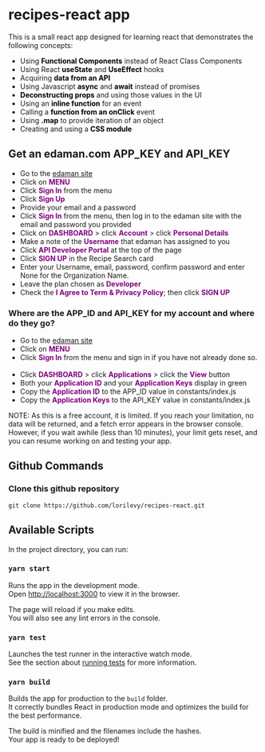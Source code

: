 <style>
b { color: purple;} 
.one b { color: black; }
</style>

# recipes-react app

This is a small react app designed for learning react that demonstrates the following concepts:

<div class="one"> 
    <ul class="one">
        <li>Using <b>Functional Components</b> instead of React Class Components</li>
        <li>Using React <b>useState</b> and <b>UseEffect</b> hooks</li>   
        <li>Acquiring <b>data from an API</b> </li>
        <li>Using Javascript <b>async</b> and <b>await</b> instead of promises</li>
        <li><b>Deconstructing props</b> and using those values in the UI</li>
        <li>Using an <b>inline function</b> for an event</li>
        <li>Calling a <b>function from an onClick</b> event</li>
        <li>Using <b>.map</b> to provide iteration of an object</li>
        <li>Creating and using a <b>CSS module</b></li>
    </ul>
</div>

## Get an edaman.com APP_KEY and API_KEY

- Go to the [edaman site](https://www.edamam.com)
- Click on <b>MENU</b>
- Click <b>Sign In</b> from the menu
- Click <b>Sign Up</b>
- Provide your email and a password
- Click <b>Sign In</b> from the menu, then log in to the edaman site with the email and password you provided
- Click on <b>DASHBOARD</b> > click <b>Account</b> > click <b>Personal Details</b>
- Make a note of the <b>Username</b> that edaman has assigned to you
- Click <b>API Developer Portal</b> at the top of the page
- Click <b>SIGN UP</b> in the Recipe Search card
- Enter your Username, email, password, confirm password and enter None for the Organization Name.
- Leave the plan chosen as <b>Developer</b>
- Check the <b>I Agree to Term & Privacy Policy</b>; then click <b>SIGN UP</b>

### Where are the APP_ID and API_KEY for my account and where do they go?

- Go to the [edaman site](https://www.edamam.com)
- Click on <b>MENU</b>
- Click <b>Sign In</b> from the menu and sign in if you have not already done so.
<br><br>
- Click <b>DASHBOARD</b> > click <b>Applications</b> > click the <b>View</b> button
- Both your <b>Application ID</b> and your <b> Application Keys</b> display in green
- Copy the <b>Application ID</b> to the APP_ID value in constants/index.js
- Copy the <b>Application Keys</b> to the API_KEY value in constants/index.js

NOTE: As this is a free account, it is limited. If you reach your limitation, no data will be returned, and a fetch error appears in the browser console. However, if you wait awhile (less than 10 minutes), your limit gets reset, and you can resume working on and testing your app.

## Github Commands

### Clone this github repository

`git clone https://github.com/lorilevy/recipes-react.git`

## Available Scripts

In the project directory, you can run:

### `yarn start`

Runs the app in the development mode.<br />
Open [http://localhost:3000](http://localhost:3000) to view it in the browser.

The page will reload if you make edits.<br />
You will also see any lint errors in the console.

### `yarn test`

Launches the test runner in the interactive watch mode.<br />
See the section about [running tests](https://facebook.github.io/create-react-app/docs/running-tests) for more information.

### `yarn build`

Builds the app for production to the `build` folder.<br />
It correctly bundles React in production mode and optimizes the build for the best performance.

The build is minified and the filenames include the hashes.<br />
Your app is ready to be deployed!

